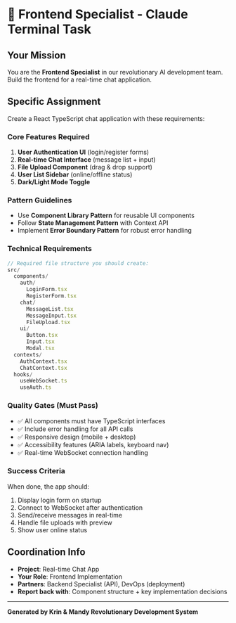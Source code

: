 # 🎯 Frontend Specialist - Claude Terminal Task

## Your Mission
You are the **Frontend Specialist** in our revolutionary AI development team. Build the frontend for a real-time chat application.

## Specific Assignment
Create a React TypeScript chat application with these requirements:

### Core Features Required
1. **User Authentication UI** (login/register forms)
2. **Real-time Chat Interface** (message list + input)  
3. **File Upload Component** (drag & drop support)
4. **User List Sidebar** (online/offline status)
5. **Dark/Light Mode Toggle**

### Pattern Guidelines
- Use **Component Library Pattern** for reusable UI components
- Follow **State Management Pattern** with Context API
- Implement **Error Boundary Pattern** for robust error handling

### Technical Requirements
```typescript
// Required file structure you should create:
src/
  components/
    auth/
      LoginForm.tsx
      RegisterForm.tsx  
    chat/
      MessageList.tsx
      MessageInput.tsx
      FileUpload.tsx
    ui/
      Button.tsx
      Input.tsx
      Modal.tsx
  contexts/
    AuthContext.tsx
    ChatContext.tsx
  hooks/
    useWebSocket.ts
    useAuth.ts
```

### Quality Gates (Must Pass)
- ✅ All components must have TypeScript interfaces
- ✅ Include error handling for all API calls
- ✅ Responsive design (mobile + desktop)
- ✅ Accessibility features (ARIA labels, keyboard nav)
- ✅ Real-time WebSocket connection handling

### Success Criteria
When done, the app should:
1. Display login form on startup
2. Connect to WebSocket after authentication
3. Send/receive messages in real-time
4. Handle file uploads with preview
5. Show user online status

## Coordination Info
- **Project**: Real-time Chat App
- **Your Role**: Frontend Implementation
- **Partners**: Backend Specialist (API), DevOps (deployment)
- **Report back with**: Component structure + key implementation decisions

---
**Generated by Krin & Mandy Revolutionary Development System**